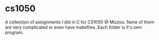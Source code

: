 # cs1050
A collection of assignments I did in C for CS1050 @ Mizzou. 
None of them are very complicated or even have makefiles. 
Each folder is it's own program. 
